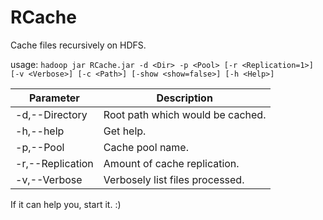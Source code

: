 # RCache

Cache files recursively on HDFS.

usage: `hadoop jar RCache.jar -d <Dir> -p <Pool> [-r <Replication=1>] [-v <Verbose>] [-c <Path>] [-show <show=false>] [-h <Help>]`

| Parameter | Description |
|---|---|
| -d,--Directory <arg>   |   Root path which would be cached.   |
| -h,--help              |   Get help.                          |
| -p,--Pool <arg>        |   Cache pool name.                   |
| -r,--Replication <arg> |   Amount of cache replication.       |
| -v,--Verbose           |   Verbosely list files processed.    |

If it can help you, start it. :)
